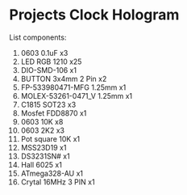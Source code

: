# Projects Clock Hologram
List components:
1.	0603 0.1uF x3
2.	LED RGB 1210 x25
3.	DIO-SMD-106 x1
4.	BUTTON 3x4mm 2 Pin x2
5.	FP-533980471-MFG 1.25mm x1
6.	MOLEX-53261-0471_V 1.25mm x1
7.	C1815 SOT23 x3
8.	Mosfet FDD8870 x1
9.	0603 10K x8
10.	0603 2K2 x3
11.	Pot square 10K x1
12.	MSS23D19 x1
13.	DS3231SN# x1
14.	Hall 6025 x1
15.	ATmega328-AU x1
16.	Crytal 16MHz 3 PIN x1
